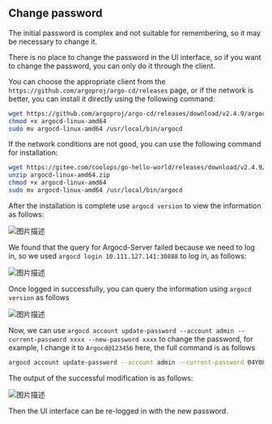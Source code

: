 ## Change password

The initial password is complex and not suitable for remembering, so it may be necessary to change it.

There is no place to change the password in the UI interface, so if you want to change the password, you can only do it through the client.

You can choose the appropriate client from the `https://github.com/argoproj/argo-cd/releases` page, or if the network is better, you can install it directly using the following command:

```bash
wget https://github.com/argoproj/argo-cd/releases/download/v2.4.9/argocd-linux-amd64
chmod +x argocd-linux-amd64
sudo mv argocd-linux-amd64 /usr/local/bin/argocd
```

If the network conditions are not good, you can use the following command for installation:

```bash
wget https://gitee.com/coolops/go-hello-world/releases/download/v2.4.9/argocd-linux-amd64.zip
unzip argocd-linux-amd64.zip
chmod +x argocd-linux-amd64
sudo mv argocd-linux-amd64 /usr/local/bin/argocd
```

After the installation is complete use `argocd version` to view the information as follows:

![图片描述](https://doc.shiyanlou.com/courses/10022/2123746/a141d73093af0b66ce1319525c237145-0/wm)

We found that the query for Argocd-Server failed because we need to log in, so we used `argocd login 10.111.127.141:30888` to log in, as follows:

![图片描述](https://doc.shiyanlou.com/courses/10022/2123746/c7a96bd09defc82474c76f930b6b6ea0-0/wm)

Once logged in successfully, you can query the information using `argocd version` as follows

![图片描述](https://doc.shiyanlou.com/courses/10022/2123746/d0c1240d8892b63bdf3017f6e38bbac0-0/wm)

Now, we can use `argocd account update-password --account admin --current-password xxxx --new-password xxxx` to change the password, for example, I change it to `Argocd@123456` here, the full command is as follows

```bash
argocd account update-password --account admin --current-password 04Y0P54LzoxGEYno --new-password Argocd@123456
```

The output of the successful modification is as follows:

![图片描述](https://doc.shiyanlou.com/courses/10022/2123746/5295896ee6fd67d2611dc3ef1eae5861-0/wm)

Then the UI interface can be re-logged in with the new password.
